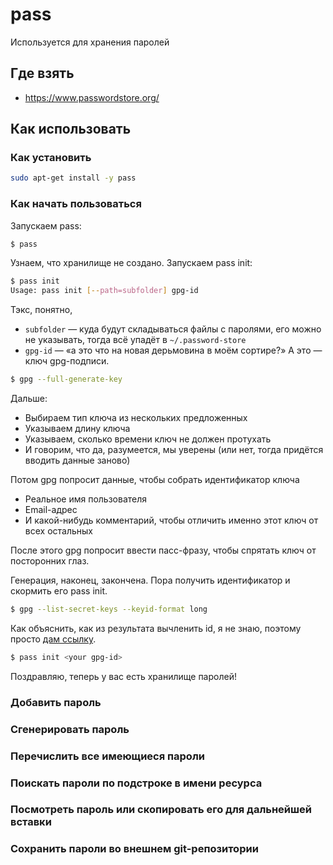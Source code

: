 # pass

Используется для хранения паролей

## Где взять

 * https://www.passwordstore.org/

## Как использовать

### Как установить

```sh
sudo apt-get install -y pass
```

### Как начать пользоваться

Запускаем pass:
```sh
$ pass
```

Узнаем, что хранилище не создано. Запускаем pass init:
```sh
$ pass init
Usage: pass init [--path=subfolder] gpg-id
```
Тэкс, понятно,
 * `subfolder` — куда будут складываться файлы с паролями, его можно не указывать, тогда всё упадёт в `~/.password-store`
 * `gpg-id` — «а это что на новая дерьмовина в моём сортире?»
А это — ключ gpg-подписи.


```sh
$ gpg --full-generate-key
```
Дальше:
 * Выбираем тип ключа из нескольких предложенных
 * Указываем длину ключа
 * Указываем, сколько времени ключ не должен протухать
 * И говорим, что да, разумеется, мы уверены (или нет, тогда придётся вводить данные заново)

Потом gpg попросит данные, чтобы собрать идентификатор ключа

 * Реальное имя пользователя
 * Email-адрес
 * И какой-нибудь комментарий, чтобы отличить именно этот ключ от всех остальных

После этого gpg попросит ввести пасс-фразу, чтобы спрятать ключ от посторонних глаз.

Генерация, наконец, закончена. Пора получить идентификатор и скормить его pass init.

```sh
$ gpg --list-secret-keys --keyid-format long
```

Как объяснить, как из результата вычленить id, я не знаю, поэтому просто [дам ссылку](https://youtu.be/hlRQTj1D9LA?t=420).

```sh
$ pass init <your gpg-id>
```

Поздравляю, теперь у вас есть хранилище паролей!

### Добавить пароль

### Сгенерировать пароль

### Перечислить все имеющиеся пароли

### Поискать пароли по подстроке в имени ресурса

### Посмотреть пароль или скопировать его для дальнейшей вставки

### Сохранить пароли во внешнем git-репозитории

